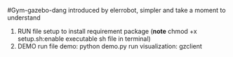 #Gym-gazebo-dang
introduced by elerrobot, simpler and take a moment to understand
1. RUN file setup to install requirement package
(**note** chmod +x setup.sh:enable executable sh file in terminal)
2. DEMO
run file demo: python demo.py
run visualization: gzclient

